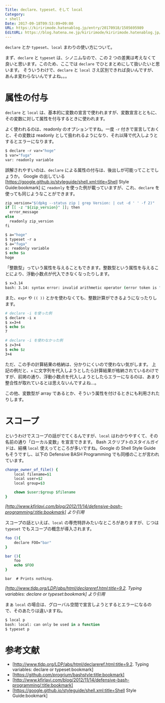 ```yaml
---
Title: declare、typeset、そして local
Category:
- shell
Date: 2017-09-18T09:53:09+09:00
URL: https://kiririmode.hatenablog.jp/entry/20170918/1505695989
EditURL: https://blog.hatena.ne.jp/kiririmode/kiririmode.hatenablog.jp/atom/entry/8599973812299078370
---
```


`declare` とか `typeset`、`local` まわりの使い方について。

まず、`declare` と `typeset` は、シノニムなので、この 2 つの差異は考えなくて良いと思います。このため、ここでは `declare` でひとまとめにして扱いたいと思います。
そういうわけで、`declare` と `local` さえ区別できれば良いんですが、あんま変わらないんですよね。。。

# 属性の付与
`declare` と `local` は、基本的に変数の宣言で使われますが、変数宣言とともに、その変数に対して属性を付与するときに使われます。

よく使われるのは、readonly のオプションですね。一度 `-r` 付きで宣言しておくと、その変数は readonly として扱われるようになり、それ以降で代入しようとするとエラーになります。

```tcsh
$ declare -r var="hoge"
$ var="fuga"
var: readonly variable
```
誤解されやすいのは、`declare` による属性の付与は、後出しが可能ってことでしょうか。
Google の出している [https://google.github.io/styleguide/shell.xml:title=Shell Style Guide:bookmark] に `readonly` を使った例が載っていますが、これ、`declare` を使っても同じようなことができます。

```tcsh
zip_version="$(dpkg --status zip | grep Version: | cut -d ' ' -f 2)"
if [[ -z "${zip_version}" ]]; then
  error_message
else
  readonly zip_version
fi
```

```tcsh
$ a="hoge"
$ typeset -r a
$ a="fuga"
a: readonly variable
$ echo $a
hoge
```


「整数型」っていう属性を与えることもできます。整数型という属性を与えることにより、浮動小数点が代入できなくなったりします。

```tcsh
$ x=3.14
bash: 3.14: syntax error: invalid arithmetic operator (error token is ".14")
```
また、`expr` や `(( ))` とかを使わなくても、整数計算ができるようになったりします。

```tcsh
# declare -i を使った例
$ declare -i x
$ x=3+4
$ echo $x
7

# declare -i を使わなかった例
$ z=3+4
$ echo $z
3+4
```

ただ、この手の計算結果の格納は、分かりにくいので使わない気がします。
上記の例だと、`x` に文字列を代入しようとしたら計算結果が格納されているわけですが、前掲の通り、浮動小数点を代入しようとしたらエラーになるのは、あまり整合性が取れているとは思えないんですよね…。

この他、変数型が array であるとか、そういう属性を付けるときにも利用されたりします。

# スコープ

というわけでスコープの話がでてくるんですが、`local` はわかりやすくて、その名前の通り「ローカル変数」を宣言できます。
Bash スクリプトのスタイルガイドは、結構 `local` 使えってところが多いですね。Google の Shell Style Guide もそうですし、以下の Defensive BASH Programming でも同様のことが言われています。

```tcsh
change_owner_of_file() {
    local filename=$1
    local user=$2
    local group=$3

    chown $user:$group $filename
}
```
<cite> [http://www.kfirlavi.com/blog/2012/11/14/defensive-bash-programming/:title:bookmark] より引用 </cite>

スコープの話といえば、`local` の専売特許みたいなところがありますが、じつは `typeset` でもスコープの概念が導入されます。

```tcsh
foo (){
    declare FOO="bar"
}

bar (){
    foo
    echo $FOO
}

bar  # Prints nothing.
```
<cite>[http://www.tldp.org/LDP/abs/html/declareref.html:title=9.2. Typing variables: declare or typeset:bookmark] より引用 </cite>

まぁ `local` の場合は、グローバル空間で宣言しようとするとエラーになるので、そのあたりは違いますね。

```tcsh
$ local p
bash: local: can only be used in a function
$ typeset p
```

# 参考文献

- [http://www.tldp.org/LDP/abs/html/declareref.html:title=9.2. Typing variables: declare or typeset:bookmark]
- [https://github.com/progrium/bashstyle:title:bookmark]
- [http://www.kfirlavi.com/blog/2012/11/14/defensive-bash-programming/:title:bookmark]
- [https://google.github.io/styleguide/shell.xml:title=Shell Style Guide:bookmark]

